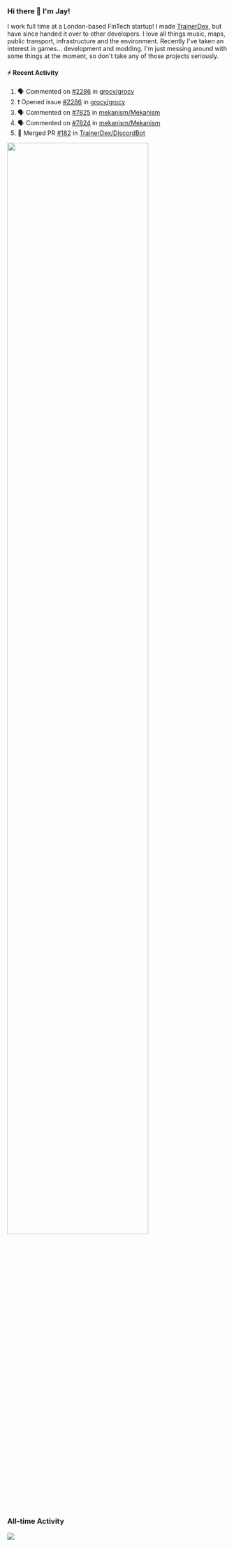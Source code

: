 ### Hi there 👋 I'm Jay!
I work full time at a London-based FinTech startup! I made [TrainerDex](https://www.github.com/TrainerDex), but have since handed it over to other developers. I love all things music, maps, public transport, infrastructure and the environment. Recently I've taken an interest in games... development and modding. I'm just messing around with some things at the moment, so don't take any of those projects seriously.

#### :zap: Recent Activity
<!--START_SECTION:activity-->
1. 🗣 Commented on [#2286](https://github.com/grocy/grocy/issues/2286#issuecomment-1658962342) in [grocy/grocy](https://github.com/grocy/grocy)
2. ❗ Opened issue [#2286](https://github.com/grocy/grocy/issues/2286) in [grocy/grocy](https://github.com/grocy/grocy)
3. 🗣 Commented on [#7825](https://github.com/mekanism/Mekanism/pull/7825#issuecomment-1657903616) in [mekanism/Mekanism](https://github.com/mekanism/Mekanism)
4. 🗣 Commented on [#7824](https://github.com/mekanism/Mekanism/pull/7824#issuecomment-1657903006) in [mekanism/Mekanism](https://github.com/mekanism/Mekanism)
5. 🎉 Merged PR [#182](https://github.com/TrainerDex/DiscordBot/pull/182) in [TrainerDex/DiscordBot](https://github.com/TrainerDex/DiscordBot)
<!--END_SECTION:activity-->

[<img src="https://wakatime.com/share/@TurnrDev/4142a9ac-7325-4d2f-a2bb-ec199b5c798c.svg" width="80%" />](https://wakatime.com/@TurnrDev)  


### All-time Activity
[<img src="https://github-readme-stats.vercel.app/api/wakatime?username=TurnrDev&layout=compact" />](https://wakatime.com/@TurnrDev)
